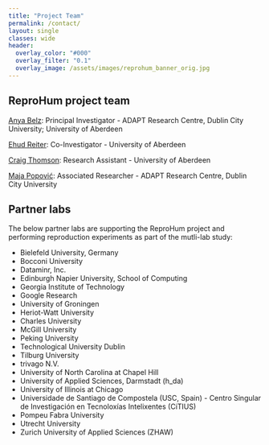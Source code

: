 ```yaml
---
title: "Project Team"
permalink: /contact/
layout: single
classes: wide
header:
  overlay_color: "#000"
  overlay_filter: "0.1"
  overlay_image: /assets/images/reprohum_banner_orig.jpg
---
```


<style>.athere:before {content: '@'; }</style>
<script type="text/javascript">
function init(){
    var x = document.getElementsByClassName('contactaddr');
    for (var i = 0; i < x.length; i++){
        var sp = x[i];
        var mt = sp.innerHTML;
        mt = mt.replace(/<span.*\/span>/, '@');
        sp.innerHTML = '<a href="mailto:' + mt + '">' + mt + '</a>';
    }
}
window.addEventListener("load", init, false);
</script>
## ReproHum project team
[Anya Belz](https://www.adaptcentre.ie/experts/anya-belz):  Principal Investigator - ADAPT Research Centre, Dublin City University; University of Aberdeen

[Ehud Reiter](https://www.abdn.ac.uk/ncs/profiles/e.reiter):  Co-Investigator - University of Aberdeen

[Craig Thomson](https://www.abdn.ac.uk/ncs/profiles/c.thomson):  Research Assistant - University of Aberdeen

[Maja Popović](https://www.adaptcentre.ie/experts/maja-popovic):  Associated Researcher - ADAPT Research Centre, Dublin City University

## Partner labs
The below partner labs are supporting the ReproHum project and performing reproduction experiments as part of the mutli-lab study:

<ul>
<li>Bielefeld University, Germany</li>
<li>Bocconi University</li>
<li>Dataminr, Inc.</li>
<li>Edinburgh Napier University, School of Computing</li>
<li>Georgia Institute of Technology</li>
<li>Google Research</li>
<li>University of Groningen</li>
<li>Heriot-Watt University</li>
<li>Charles University</li>
<li>McGill University</li>
<li>Peking University</li>
<li>Technological University Dublin</li>
<li>Tilburg University</li>
<li>trivago N.V.</li>
<li>University of North Carolina at Chapel Hill </li>
<li>University of Applied Sciences, Darmstadt (h_da)</li>
<li>University of Illinois at Chicago</li>
<li>Universidade de Santiago de Compostela (USC, Spain) - Centro Singular de Investigación en Tecnoloxías Intelixentes (CiTIUS)</li>
<li>Pompeu Fabra University</li>
<li>Utrecht University</li>
<li>Zurich University of Applied Sciences (ZHAW)</li>
</ul>
